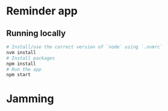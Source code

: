 # Reminder app

## Running locally

```sh
# Install/use the correct version of `node` using `.nvmrc`
nvm install
# Install packages
npm install
# Run the app
npm start
```
# Jamming
